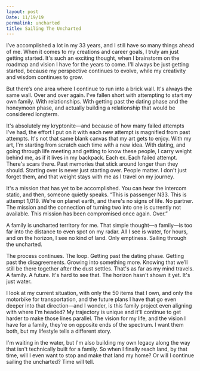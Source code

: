```yaml
---
layout: post
Date: 11/19/19
permalink: uncharted
title: Sailing The Uncharted
---
```


I’ve accomplished a lot in my 33 years, and I still have so many things ahead of me. When it comes to my creations and career goals, I truly am just getting started. It's such an exciting thought, when I brainstorm on the roadmap and vision I have for the years to come. I'll always be just getting started, because my perspective continues to evolve, while my creativity and wisdom continues to grow.

But there’s one area where I continue to run into a brick wall. It's always the same wall. Over and over again. I've fallen short with attempting to start my own family. With relationships. With getting past the dating phase and the honeymoon phase, and actually building a relationship that would be considered longterm.

It's absolutely my kryptonite—and because of how many failed attempts I've had, the effort I put on it with each new attempt is magnified from past attempts. It's not that same blank canvas that my art gets to enjoy. With my art, I'm starting from scratch each time with a new idea. With dating, and going through life meeting and getting to know these people, I carry weight behind me, as if it lives in my backpack. Each ex. Each failed attempt. There's scars there. Past memories that stick around longer than they should. Starting over is never just starting over. People matter. I don't just forget them, and that weight stays with me as I travel on my journey.

It's a mission that has yet to be accomplished. You can hear the intercom static, and then, someone quietly speaks. “This is passenger N33. This is attempt 1,019. We’re on planet earth, and there's no signs of life. No partner. The mission and the connection of turning two into one is currently not available. This mission has been compromised once again. Over.”

A family is uncharted territory for me. That simple thought—a family—is too far into the distance to even spot on my radar. All I see is water, for hours, and on the horizon, I see no kind of land. Only emptiness. Sailing through the uncharted.

The process continues. The loop. Getting past the dating phase. Getting past the disagreements. Growing into something more. Knowing that we’ll still be there together after the dust settles. That's as far as my mind travels. A family. A future. It's hard to see that. The horizon hasn't shown it yet. It's just water. 

I look at my current situation, with only the 50 items that I own, and only the motorbike for transportation, and the future plans I have that go even deeper into that direction—and I wonder, is this family project even aligning with where I'm headed? My trajectory is unique and it'll continue to get harder to make those lines parallel. The vision for my life, and the vision I have for a family, they're on opposite ends of the spectrum. I want them both, but my lifestyle tells a different story.

I'm waiting in the water, but I'm also building my own legacy along the way that isn't technically built for a family. So when I finally reach land, by that time, will I even want to stop and make that land my home? Or will I continue sailing the uncharted? Time will tell.